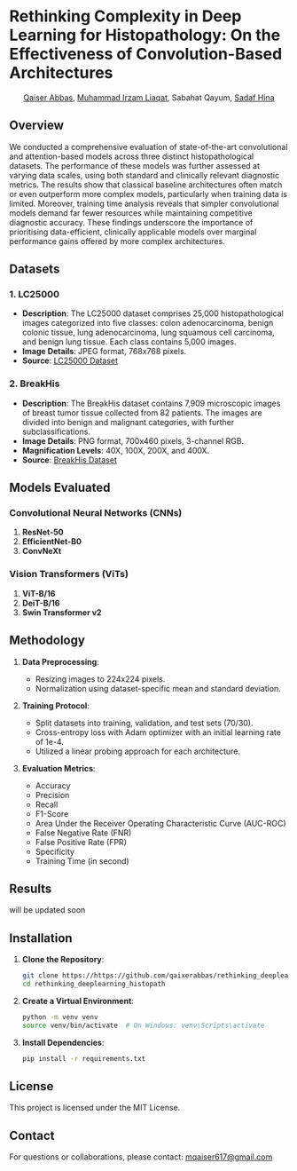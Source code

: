 
# Rethinking Complexity in Deep Learning for Histopathology: On the Effectiveness of Convolution-Based Architectures
<p align="center">
   <a href="https://scholar.google.com/citations?user=oAWfLsoAAAAJ&hl=en&oi=ao" target="_blank">Qaiser Abbas</a>, 
   <a href="https://scholar.google.com/citations?user=JX3rzZ8AAAAJ&hl=en&oi=ao' target="_blank">Muhammad Irzam Liaqat</a>,
   Sabahat Qayum,
   <a href="https://scholar.google.com/citations?user=JX3rzZ8AAAAJ&hl=en&oi=ao" target="_blank">Sadaf Hina</a>
</p>


## Overview

We conducted a comprehensive evaluation of state-of-the-art convolutional and attention-based models across three distinct histopathological datasets. The performance of these models was further assessed at varying data scales, using both standard and clinically relevant diagnostic metrics. The results show that classical baseline architectures often match or even outperform more complex models, particularly when training data is limited. Moreover, training time analysis reveals that simpler convolutional models demand far fewer resources while maintaining competitive diagnostic accuracy. These findings underscore the importance of prioritising data-efficient, clinically applicable models over marginal performance gains offered by more complex architectures.

## Datasets

### 1. LC25000

- **Description**: The LC25000 dataset comprises 25,000 histopathological images categorized into five classes: colon adenocarcinoma, benign colonic tissue, lung adenocarcinoma, lung squamous cell carcinoma, and benign lung tissue. Each class contains 5,000 images.
- **Image Details**: JPEG format, 768x768 pixels.
- **Source**: [LC25000 Dataset](https://github.com/tampapath/lung_colon_image_set)

### 2. BreakHis

- **Description**: The BreakHis dataset contains 7,909 microscopic images of breast tumor tissue collected from 82 patients. The images are divided into benign and malignant categories, with further subclassifications.
- **Image Details**: PNG format, 700x460 pixels, 3-channel RGB.
- **Magnification Levels**: 40X, 100X, 200X, and 400X.
- **Source**: [BreakHis Dataset](https://web.inf.ufpr.br/vri/databases/breast-cancer-histopathological-database-breakhis/)

## Models Evaluated

### Convolutional Neural Networks (CNNs)

1. **ResNet-50**
2. **EfficientNet-B0**
3. **ConvNeXt**

### Vision Transformers (ViTs)

1. **ViT-B/16**
2. **DeiT-B/16**
3. **Swin Transformer v2**

## Methodology

1. **Data Preprocessing**:
   - Resizing images to 224x224 pixels.
   - Normalization using dataset-specific mean and standard deviation.

2. **Training Protocol**:
   - Split datasets into training, validation, and test sets (70/30).
   - Cross-entropy loss with Adam optimizer with an initial learning rate of 1e-4.
   - Utilized a linear probing approach for each architecture.

3. **Evaluation Metrics**:
   - Accuracy
   - Precision
   - Recall
   - F1-Score
   - Area Under the Receiver Operating Characteristic Curve (AUC-ROC)
   - False Negative Rate (FNR)
   - False Positive Rate (FPR)
   - Specificity
   - Training Time (in second)

## Results

will be updated soon

## Installation

1. **Clone the Repository**:

   ```bash
   git clone https://https://github.com/qaixerabbas/rethinking_deeplearning_histopath
   cd rethinking_deeplearning_histopath
   ```

2. **Create a Virtual Environment**:

   ```bash
   python -m venv venv
   source venv/bin/activate  # On Windows: venv\Scripts\activate
   ```

3. **Install Dependencies**:

   ```bash
   pip install -r requirements.txt
   ```

## License

This project is licensed under the MIT License.

## Contact

For questions or collaborations, please contact: [mqaiser617@gmail.com](mailto:mqaiser617@gmail.com)
